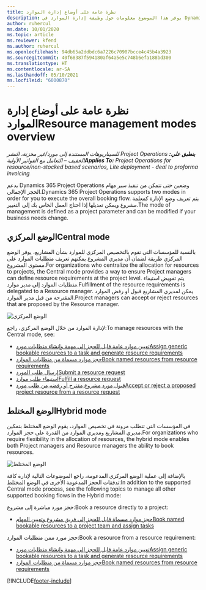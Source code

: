 ```yaml
---
title: نظرة عامة على أوضاع إدارة الموارد
description: يوفر هذا الموضوع معلومات حول وظيفة إدارة الموارد في Dynamics 365 Project Operations.
author: ruhercul
ms.date: 10/01/2020
ms.topic: article
ms.reviewer: kfend
ms.author: ruhercul
ms.openlocfilehash: 94db65a2ddbdc6a7226c70907bcce4c45b4a3923
ms.sourcegitcommit: 40f68387f594180af64a5e5c748b6efa188bd300
ms.translationtype: HT
ms.contentlocale: ar-SA
ms.lasthandoff: 05/10/2021
ms.locfileid: "6000870"
---
```

# <a name="resource-management-modes-overview"></a><span data-ttu-id="af328-103">نظرة عامة على أوضاع إدارة الموارد</span><span class="sxs-lookup"><span data-stu-id="af328-103">Resource management modes overview</span></span>

<span data-ttu-id="af328-104">_**ينطبق علي:** ‏‫Project Operations للسيناريوهات المستندة إلى مورد/غير مخزنة‬، ‏‫النشر الخفيف – التعامل مع الفواتير الأولية‬_</span><span class="sxs-lookup"><span data-stu-id="af328-104">_**Applies To:** Project Operations for resource/non-stocked based scenarios, Lite deployment - deal to proforma invoicing_</span></span>


<span data-ttu-id="af328-105">يدعم Dynamics 365 Project Operations وضعين حتى تتمكن من تنفيذ سير مهام الحجز الإجمالي.</span><span class="sxs-lookup"><span data-stu-id="af328-105">Dynamics 365 Project Operations supports two modes in order for you to execute the overall booking flow.</span></span> <span data-ttu-id="af328-106">يتم تعريف وضع الإدارة كمعلمة مشروع ويمكن تعديلها إذا احتاج العمل الخاص بك إلى التغيير.</span><span class="sxs-lookup"><span data-stu-id="af328-106">The mode of management is defined as a project parameter and can be modified if your business needs change.</span></span>    

## <a name="central-mode"></a><span data-ttu-id="af328-107">الوضع المركزي</span><span class="sxs-lookup"><span data-stu-id="af328-107">Central mode</span></span>
<span data-ttu-id="af328-108">بالنسبة للمؤسسات التي تقوم بالتخصيص المركزي للموارد بشأن المشاريع، يوفر الوضع المركزي طريقة لضمان أن مديري المشروع يمكنهم تعريف متطلبات الموارد على مستوى المشروع.</span><span class="sxs-lookup"><span data-stu-id="af328-108">For organizations who centralize the allocation for resources to projects, the Central mode provides a way to ensure Project managers can define resource requirements at the project level.</span></span> <span data-ttu-id="af328-109">يتم تفويض استيفاء متطلبات الموارد إلى مدير موارد.</span><span class="sxs-lookup"><span data-stu-id="af328-109">Fulfillment of the resource requirements is delegated to a Resource manager.</span></span> <span data-ttu-id="af328-110">يمكن لمديري المشاريع قبول أو رفض الموارد المقترحة من قبل مدير الموارد.</span><span class="sxs-lookup"><span data-stu-id="af328-110">Project managers can accept or reject resources that are proposed by the Resource manager.</span></span>

![الوضع المركزي](./media/resource-management-central.png)

<span data-ttu-id="af328-112">لإدارة الموارد من خلال الوضع المركزي، راجع:</span><span class="sxs-lookup"><span data-stu-id="af328-112">To manage resources with the Central mode, see:</span></span>

- [<span data-ttu-id="af328-113">تعيين موارد عامة قابل للحجز إلى مهمة وإنشاء متطلبات مورد</span><span class="sxs-lookup"><span data-stu-id="af328-113">Assign generic bookable resources to a task and generate resource requirements</span></span>](/dynamics365/project-service/assign-generic-bookable-resource)
- [<span data-ttu-id="af328-114">حجز موارد مسماة من متطلبات الموارد</span><span class="sxs-lookup"><span data-stu-id="af328-114">Book named resources from resource requirements</span></span>](/dynamics365/project-service/book-named-resource)
- [<span data-ttu-id="af328-115">إرسال طلب المورد</span><span class="sxs-lookup"><span data-stu-id="af328-115">Submit a resource request</span></span>](/dynamics365/project-service/submit-resource-request)
- [<span data-ttu-id="af328-116">استيفاء طلب موارد</span><span class="sxs-lookup"><span data-stu-id="af328-116">Fulfill a resource request</span></span>](/dynamics365/project-service/resource-management-fulfill-requests)
- [<span data-ttu-id="af328-117">قبول مورد مشروع مقترح أو رفضه من طلب مورد</span><span class="sxs-lookup"><span data-stu-id="af328-117">Accept or reject a proposed project resource from a resource request</span></span>](/dynamics365/project-service/accept-reject-proposed-resource)

## <a name="hybrid-mode"></a><span data-ttu-id="af328-118">الوضع المختلط</span><span class="sxs-lookup"><span data-stu-id="af328-118">Hybrid mode</span></span>
<span data-ttu-id="af328-119">في المؤسسات التي تتطلب مرونة في تخصيص الموارد، يقوم الوضع المختلط بتمكين مديري المشاريع ومديري الموارد من القدرة على حجز الموارد.</span><span class="sxs-lookup"><span data-stu-id="af328-119">For organizations who require flexibility in the allocation of resources, the hybrid mode enables both Project managers and Resource managers the ability to book resources.</span></span>

![الوضع المختلط](./media/resource-management-hybrid.png)

<span data-ttu-id="af328-121">بالإضافة إلى عملية الوضع المركزي المدعومة، راجع الموضوعات التالية لإدارة كافة تدفقات الحجز المدعومة الأخرى في الوضع المختلط:</span><span class="sxs-lookup"><span data-stu-id="af328-121">In addition to the supported Central mode process, see the following topics to manage all other supported booking flows in the Hybrid mode:</span></span>

<span data-ttu-id="af328-122">حجز مورد مباشرة إلى مشروع:</span><span class="sxs-lookup"><span data-stu-id="af328-122">Book a resource directly to a project:</span></span>
- [<span data-ttu-id="af328-123">حجز موارد مسماة قابل للحجز إلى فريق مشروع وتعيين المهام</span><span class="sxs-lookup"><span data-stu-id="af328-123">Book named bookable resources to a project team and assign tasks</span></span>](/dynamics365/project-service/assign-named-bookable-resource)

<span data-ttu-id="af328-124">حجز مورد ممن متطلبات الموارد:</span><span class="sxs-lookup"><span data-stu-id="af328-124">Book a resource from a resource requirement:</span></span>
- [<span data-ttu-id="af328-125">تعيين موارد عامة قابل للحجز إلى مهمة وإنشاء متطلبات مورد</span><span class="sxs-lookup"><span data-stu-id="af328-125">Assign generic bookable resources to a task and generate resource requirements</span></span>](/dynamics365/project-service/assign-generic-bookable-resource)
- [<span data-ttu-id="af328-126">حجز موارد مسماة من متطلبات الموارد</span><span class="sxs-lookup"><span data-stu-id="af328-126">Book named resources from resource requirements</span></span>](/dynamics365/project-service/book-named-resource)


[!INCLUDE[footer-include](../includes/footer-banner.md)]